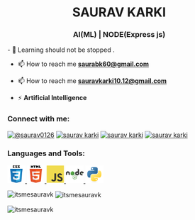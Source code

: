 
<h1 align="center">SAURAV KARKI</h1>
<h3 align="center">AI(ML) | NODE(Express js)</h3>



<div align="left">
 - 🌱 Learning should not be stopped .

- 📫 How to reach me **saurabk60@gmail.com**
- 📫 How to reach me **sauravkarki10.12@gmail.com**

- ⚡ **Artificial Intelligence**
 </div>

<h3 align="left">Connect with me:</h3>
<p align="left">
<a href="https://twitter.com/@saurav0126" target="blank"><img align="center" src="https://raw.githubusercontent.com/rahuldkjain/github-profile-readme-generator/master/src/images/icons/Social/twitter.svg" alt="@saurav0126" height="30" width="40" /></a>
<a href="https://linkedin.com/in/saurav karki" target="blank"><img align="center" src="https://raw.githubusercontent.com/rahuldkjain/github-profile-readme-generator/master/src/images/icons/Social/linked-in-alt.svg" alt="saurav karki" height="30" width="40" /></a>
<a href="https://fb.com/saurav karki" target="blank"><img align="center" src="https://raw.githubusercontent.com/rahuldkjain/github-profile-readme-generator/master/src/images/icons/Social/facebook.svg" alt="saurav karki" height="30" width="40" /></a>
<a href="https://instagram.com/saurav karki" target="blank"><img align="center" src="https://raw.githubusercontent.com/rahuldkjain/github-profile-readme-generator/master/src/images/icons/Social/instagram.svg" alt="saurav karki" height="30" width="40" /></a>
</p>

<h3 align="left">Languages and Tools:</h3>
<p align="left"> <a href="https://www.w3schools.com/css/" target="_blank" rel="noreferrer"> <img src="https://raw.githubusercontent.com/devicons/devicon/master/icons/css3/css3-original-wordmark.svg" alt="css3" width="40" height="40"/> </a> <a href="https://www.w3.org/html/" target="_blank" rel="noreferrer"> <img src="https://raw.githubusercontent.com/devicons/devicon/master/icons/html5/html5-original-wordmark.svg" alt="html5" width="40" height="40"/> </a> <a href="https://developer.mozilla.org/en-US/docs/Web/JavaScript" target="_blank" rel="noreferrer"> <img src="https://raw.githubusercontent.com/devicons/devicon/master/icons/javascript/javascript-original.svg" alt="javascript" width="40" height="40"/> </a> <a href="https://nodejs.org" target="_blank" rel="noreferrer"> <img src="https://raw.githubusercontent.com/devicons/devicon/master/icons/nodejs/nodejs-original-wordmark.svg" alt="nodejs" width="40" height="40"/> </a> <a href="https://www.python.org" target="_blank" rel="noreferrer"> <img src="https://raw.githubusercontent.com/devicons/devicon/master/icons/python/python-original.svg" alt="python" width="40" height="40"/> </a> </p>

<p><img align="left" src="https://github-readme-stats.vercel.app/api/top-langs?username=itsmesauravk&show_icons=true&locale=en&layout=compact" alt="itsmesauravk" /></p>

<p>&nbsp;<img align="center" src="https://github-readme-stats.vercel.app/api?username=itsmesauravk&show_icons=true&locale=en" alt="itsmesauravk" /></p>

<p><img align="center" src="https://github-readme-streak-stats.herokuapp.com/?user=itsmesauravk&" alt="itsmesauravk" /></p>
